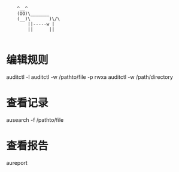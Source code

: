 ```

    ^__^
    (OO)\_______
    (__)\       )\/\
        ||-----w |
        ||      ||


```
# 编辑规则
auditctl -l
auditctl -w /pathto/file -p rwxa
auditctl -w /path/directory

# 查看记录
ausearch -f /pathto/file

# 查看报告
aureport
